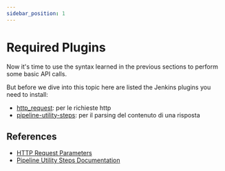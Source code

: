 ```yaml
---
sidebar_position: 1
---
```


# Required Plugins

Now it's time to use the syntax learned in the previous sections to perform some basic API calls.

But before we dive into this topic here are listed the Jenkins plugins you need to install:

-   [http_request](https://plugins.jenkins.io/http_request/):  per le richieste http
-   [pipeline-utility-steps](https://plugins.jenkins.io/pipeline-utility-steps/):  per il parsing del contenuto di una risposta

## References

* [HTTP Request Parameters](https://www.jenkins.io/doc/pipeline/steps/http_request/)
* [Pipeline Utility Steps Documentation](https://www.jenkins.io/doc/pipeline/steps/pipeline-utility-steps/)
